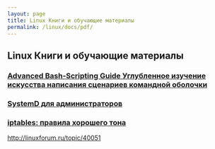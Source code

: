 ```yaml
---
layout: page
title: Linux Книги и обучающие материалы
permalink: /linux/docs/pdf/
---
```


## Linux Книги и обучающие материалы


### [Advanced Bash-Scripting Guide Углубленное изучение искусства написания сценариев командной оболочки](https://github.com/sysadm-ru/files.sysadm.ru/blob/gh-pages/pdf/Advancec_Bash_Scripting_%20Guide.pdf)

### [SystemD для администраторов](https://github.com/sysadm-ru/files.sysadm.ru/blob/gh-pages/pdf/systemd-for-administrators.pdf)

### [iptables: правила хорошего тона](https://github.com/sysadm-ru/files.sysadm.ru/blob/gh-pages/pdf/iptables.pdf)

http://linuxforum.ru/topic/40051
